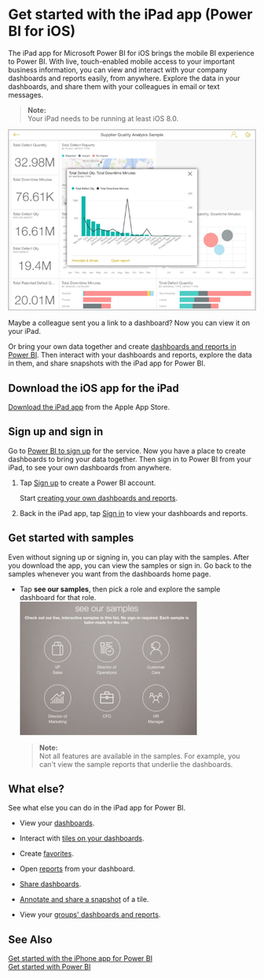 ﻿<properties 
   pageTitle="Get started with the iPad app (Power BI for iOS)"
   description="Get started with the iPad app (Power BI for iOS)"
   services="powerbi" 
   documentationCenter="" 
   authors="jastru" 
   manager="mblythe" 
   editor=""
   tags=""/>
 
<tags
   ms.service="powerbi"
   ms.devlang="NA"
   ms.topic="article"
   ms.tgt_pltfrm="NA"
   ms.workload="powerbi"
   ms.date="10/15/2015"
   ms.author="jastru"/>

# Get started with the iPad app (Power BI for iOS)  

The iPad app for Microsoft Power BI for iOS brings the mobile BI experience to Power BI. With live, touch-enabled mobile access to your important business information, you can view and interact with your company dashboards and reports easily, from anywhere. Explore the data in your dashboards, and share them with your colleagues in email or text messages.  

>**Note:**  
>Your iPad needs to be running at least iOS 8.0.

![](media/powerbi-mobile-iphone-app-get-started/PBI_iPad_DashPopout.png)

Maybe a colleague sent you a link to a dashboard? Now you can view it on your iPad.

Or bring your own data together and create [dashboards and reports in Power BI](http://support.powerbi.com/knowledgebase/articles/430814-get-started-with-power-bi). Then interact with your dashboards and reports, explore the data in them, and share snapshots with the iPad app for Power BI.

## Download the iOS app for the iPad  
[Download the iPad app](http://go.microsoft.com/fwlink/?LinkId=522062) from the Apple App Store.

## Sign up and sign in  
Go to [Power BI to sign up](http://go.microsoft.com/fwlink/?LinkID=513879) for the service. Now you have a place to create dashboards to bring your data together. Then sign in to Power BI from your iPad, to see your own dashboards from anywhere.

1.  Tap [Sign up](http://go.microsoft.com/fwlink/?LinkID=513879) to create a Power BI account.

    Start [creating your own dashboards and reports](http://support.powerbi.com/knowledgebase/articles/430814-get-started-with-power-bi).

2.  Back in the iPad app, tap [Sign in](http://go.microsoft.com/fwlink/?LinkId=522061) to view your dashboards and reports.

## Get started with samples  
Even without signing up or signing in, you can play with the samples. After you download the app, you can view the samples or sign in. Go back to the samples whenever you want from the dashboards home page.

-   Tap **see our samples**, then pick a role and explore the sample dashboard for that role.  
    ![](media/powerbi-mobile-iphone-app-get-started/PBI_SamplesImage.jpg)

    >**Note:**  
    >Not all features are available in the samples. For example, you can't view the sample reports that underlie the dashboards. 

## What else?  
See what else you can do in the iPad app for Power BI.

-   View your [dashboards](http://support.powerbi.com/knowledgebase/articles/467176-dashboards-on-the-ipad-app-for-power-bi).

-   Interact with [tiles on your dashboards](http://support.powerbi.com/knowledgebase/articles/467178-tiles-on-the-ipad-app-for-power-bi).

-   Create [favorites](http://support.powerbi.com/knowledgebase/articles/467179-favorites-on-the-ipad-app-for-power-bi).

-   Open [reports](http://support.powerbi.com/knowledgebase/articles/467180-reports-on-the-ipad-app-for-power-bi) from your dashboard.

-   [Share dashboards](http://support.powerbi.com/knowledgebase/articles/467181-share-dashboards-and-tiles-from-the-ipad-app-for-p).

-   [Annotate and share a snapshot](http://support.powerbi.com/knowledgebase/articles/527030-annotate-and-share-a-snapshot-of-a-tile-from-the-i) of a tile.

-   View your [groups' dashboards and reports](https://support.powerbi.com/knowledgebase/articles/721749).

## See Also  
[Get started with the iPhone app for Power BI](http://support.powerbi.com/knowledgebase/articles/527036-get-started-with-the-iphone-app-power-bi-for-ios)  
[Get started with Power BI](http://support.powerbi.com/knowledgebase/articles/430814-get-started-with-power-bi-preview)  